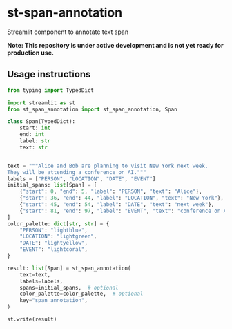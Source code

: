 # st-span-annotation

Streamlit component to annotate text span

**Note: This repository is under active development and is not yet ready for production use.**

## Usage instructions

```python
from typing import TypedDict

import streamlit as st
from st_span_annotation import st_span_annotation, Span

class Span(TypedDict):
    start: int
    end: int
    label: str
    text: str


text = """Alice and Bob are planning to visit New York next week.
They will be attending a conference on AI."""
labels = ["PERSON", "LOCATION", "DATE", "EVENT"]
initial_spans: list[Span] = [
    {"start": 0, "end": 5, "label": "PERSON", "text": "Alice"},
    {"start": 36, "end": 44, "label": "LOCATION", "text": "New York"},
    {"start": 45, "end": 54, "label": "DATE", "text": "next week"},
    {"start": 81, "end": 97, "label": "EVENT", "text": "conference on AI"},
]
color_palette: dict[str, str] = {
    "PERSON": "lightblue",
    "LOCATION": "lightgreen",
    "DATE": "lightyellow",
    "EVENT": "lightcoral",
}

result: list[Span] = st_span_annotation(
    text=text,
    labels=labels,
    spans=initial_spans,  # optional
    color_palette=color_palette,  # optional
    key="span_annotation",
)

st.write(result)
```
